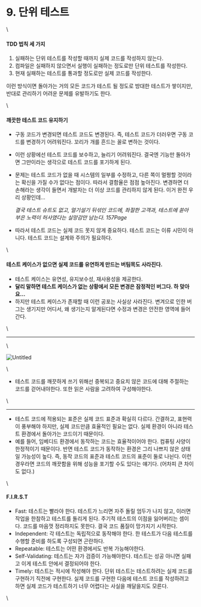 # 9. 단위 테스트

\


#### TDD 법칙 세 가지

1. 실패하는 단위 테스트를 작성할 때까지 실제 코드를 작성하지 않는다.
2. 컴파일은 실패하지 않으면서 실행이 실패하는 정도로만 단위 테스트를 작성한다.
3. 현재 실패하는 테스트를 통과할 정도로만 실제 코드를 작성한다.

이런 방식이면 돌아가는 거의 모든 코드가 테스트 될 정도로 방대한 테스트가 쌓이지만, 반대로 관리하기 어려운 문제를 유발하기도 한다.

\


#### 깨끗한 테스트 코드 유지하기

* 구동 코드가 변경되면 테스트 코드도 변경된다. 즉, 테스트 코드가 더러우면 구동 코드를 변경하기 어려워진다. 꼬리가 개를 흔드는 꼴로 변하는 것이다.
* 이런 상황에선 테스트 코드를 보수하고, 늘리기 어려워진다. 결국엔 기능만 돌아가면 그만이라는 생각으로 테스트 코드를 포기하게 된다.
*   문제는 테스트 코드가 없을 때 시스템의 일부를 수정하고, 다른 쪽이 멀쩡할 것이라는 확신을 가질 수가 없다는 점이다. 따라서 결함율은 점점 높아진다. 변경하면 더 손해라는 생각이 들면서 개발자는 더 이상 코드를 관리하지 않게 된다. 이거 완전 우리 상황인데…

    _결국 테스트 슈트도 없고, 얼기설기 뒤섞인 코드에, 좌절한 고객과, 테스트에 쏟아 부은 노력이 허사였다는 실망감만 남는다. 157Page_
* 따라서 테스트 코드는 실제 코드 못지 않게 중요하다. 테스트 코드는 이류 시민이 아니다. 테스트 코드는 설계와 주의가 필요하다.

\


#### 테스트 케이스가 없으면 실제 코드를 유연하게 만드는 버팀목도 사라진다.

* 테스트 케이스는 유연성, 유지보수성, 재사용성을 제공한다.
* **달리 말하면 테스트 케이스가 없는 상황에서 모든 변경은 잠정적인 버그다. 하 맞아요…**
* 하지만 테스트 케이스가 존재할 때 이런 공포는 사실상 사라진다. 변겨으로 인한 버그는 생기지만 어디서, 왜 생기는지 알게된다면 수정과 변경은 안전한 영역에 들어간다.

\


***

\


![Untitled](3dae473c\_Untitled.png)

\


* 테스트 코드를 깨끗하게 쓰기 위해선 중복되고 중요치 않은 코드에 대해 주절하는 코드를 걷어내야한다. 또한 읽은 사람을 고려하여 구성해야한다.

\


***

* 테스트 코드에 적용되는 표준은 실제 코드 표준과 확실히 다르다. 간결하고, 표현력이 풍부해야 하지만, 실제 코드만큼 효율적인 필요는 없다. 실제 환경이 아니라 테스트 환경에서 돌아가는 코드이기 때문이다.
* 예를 들어, 임베디드 환경에서 동작하는 코드는 효율적이어야 한다. 컴퓨팅 사양이 한정적이기 때문이다. 반면 테스트 코드가 동작하는 환경은 그리 나쁘지 않은 상태일 가능성이 높다. 즉, 동작 코드의 표준과 테스트 코드의 표준이 둘로 나뉜다. 이런 경우라면 코드의 깨끗함을 위해 성능을 포기할 수도 있다는 얘기다. (어차피 큰 차이도 없다.)

\


#### F.I.R.S.T

* Fast: 테스트는 빨라야 한다. 테스트가 느리면 자주 돌릴 엄두가 나지 않고, 이러면 작업을 한참하고 테스트를 돌리게 된다. 주기적 테스트의 이점을 잃어버리는 셈이다. 코드를 마음껏 정리하지도 못한다. 결국 코드 품질이 망가지기 시작한다.
* Independent: 각 테스트는 독립적으로 동작해야 한다. 한 테스트가 다음 테스트를 수행할 준비를 하도록 구성되면 곤란하다.
* Repeatable: 테스트는 어떤 환경에서도 반복 가능해야한다.
* Self-Validating: 테스트는 자가 검증이 가능해야한다. 테스트는 성공 아니면 실패고 이게 테스트 안에서 결정되어야 한다.
* Timely: 테스트는 적시에 작성해야 한다. 단위 테스트는 테스트하려는 실제 코드를 구현하기 직전에 구현한다. 실제 코드를 구현한 다음에 테스트 코드를 작성하려고 하면 실제 코드가 테스트하기 너무 어렵다는 사실을 깨달을지도 모른다.

\
